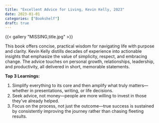 ```yaml
---
title: "Excellent Advice for Living, Kevin Kelly, 2023"
date: 2023-01-01
categories: ["Bookshelf"]
draft: true
---
```


{{< gallery "MISSING,title.jpg" >}}

This book offers concise, practical wisdom for navigating life with purpose and clarity. Kevin Kelly distills decades of experience into actionable insights that emphasize the value of simplicity, respect, and embracing change. The advice touches on personal growth, relationships, leadership, and productivity, all delivered in short, memorable statements.

**Top 3 Learnings:**

1. Simplify everything to its core and then amplify what truly matters—whether in presentations, writing, or life decisions.
2. Seek advice, not money—people are more willing to invest in those they’ve already helped.
3. Focus on the process, not just the outcome—true success is sustained by consistently improving the journey rather than chasing fleeting results.
